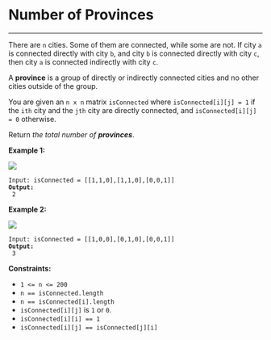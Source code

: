 # Number of Provinces

***

There are `n` cities. Some of them are connected, while some are not. If city `a` is connected directly with city `b`, and city `b` is connected directly with city `c`, then city `a` is connected indirectly with city `c`.

A **province** is a group of directly or indirectly connected cities and no other cities outside of the group.

You are given an `n x n` matrix `isConnected` where `isConnected[i][j] = 1` if the `ith` city and the `jth` city are directly connected, and `isConnected[i][j] = 0` otherwise.

Return _the total number of **provinces**_.

&#x20;

**Example 1:**

![](https://assets.leetcode.com/uploads/2020/12/24/graph1.jpg)

<pre><code>Input: isConnected = [[1,1,0],[1,1,0],[0,0,1]]
<strong>Output:
</strong> 2</code></pre>

**Example 2:**

![](https://assets.leetcode.com/uploads/2020/12/24/graph2.jpg)

<pre><code>Input: isConnected = [[1,0,0],[0,1,0],[0,0,1]]
<strong>Output:
</strong> 3</code></pre>

&#x20;

**Constraints:**

* `1 <= n <= 200`
* `n == isConnected.length`
* `n == isConnected[i].length`
* `isConnected[i][j]` is `1` or `0`.
* `isConnected[i][i] == 1`
* `isConnected[i][j] == isConnected[j][i]`
